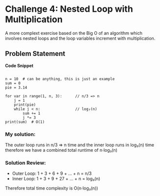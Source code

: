 # Challenge 4: Nested Loop with Multiplication
A more complext exercise based on the Big O of an algorithm which involves nested loops and the loop variables increment with multiplication.

## Problem Statement
**Code Snippet**
```

n = 10  # can be anything, this is just an example
sum = 0
pie = 3.14

for var in range(1, n, 3):      // n/3 => n
    j = 1
    print(pie)
    while j < n:                // log₃(n)
        sum += 1
        j *= 3
print(sum)  # O(1)

```

### My solution:
The outer loop runs in n/3 => n time and the inner loop runs in log₃(n) time therefore we have a combined total runtime of n⋅log₃(n)

### Solution Review:
- Outer Loop: 1 + 3 + 6 + 9 + ... + n = n/3
- Inner Loop: 1 + 3 + 9 + 27 + ... + n = ​​log₃(n)

Therefore total time complexity is O(n⋅log₃(n))
